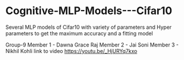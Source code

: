 # Cognitive-MLP-Models---Cifar10
Several MLP models of Cifar10 with variety of parameters and Hyper parameters to get the maximum accuracy and a fitting model

Group-9
Member 1 - Dawna Grace Raj
Member 2 - Jai Soni
Member 3 - Nikhil Kohli
link to video 
https://youtu.be/_HjURYq7kxo
